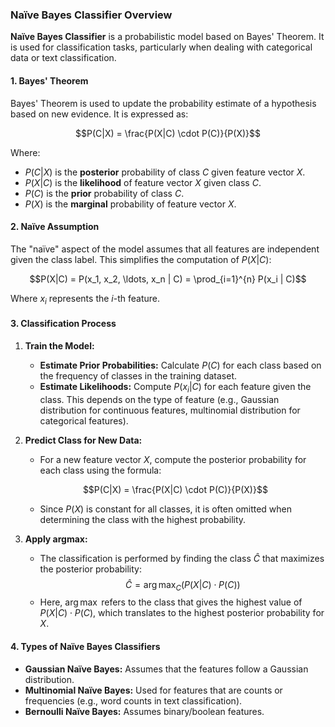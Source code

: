### Naïve Bayes Classifier Overview

**Naïve Bayes Classifier** is a probabilistic model based on Bayes' Theorem. It is used for classification tasks, particularly when dealing with categorical data or text classification.

#### 1. **Bayes' Theorem**

Bayes' Theorem is used to update the probability estimate of a hypothesis based on new evidence. It is expressed as:

$$P(C|X) = \frac{P(X|C) \cdot P(C)}{P(X)}$$

Where:
- $P(C|X)$ is the **posterior** probability of class $C$ given feature vector $X$.
- $P(X|C)$ is the **likelihood** of feature vector $X$ given class $C$.
- $P(C)$ is the **prior** probability of class $C$.
- $P(X)$ is the **marginal** probability of feature vector $X$.

#### 2. **Naïve Assumption**

The "naïve" aspect of the model assumes that all features are independent given the class label. This simplifies the computation of $P(X|C)$:

$$P(X|C) = P(x_1, x_2, \ldots, x_n | C) = \prod_{i=1}^{n} P(x_i | C)$$
<!-- $$P(X|C) = \prod_{i=1}^{n} P(x_i | C)$$ -->

Where $x_i$ represents the $i$-th feature.

#### 3. **Classification Process**

1. **Train the Model:**
   - **Estimate Prior Probabilities:** Calculate $P(C)$ for each class based on the frequency of classes in the training dataset.
   - **Estimate Likelihoods:** Compute $P(x_i | C)$ for each feature given the class. This depends on the type of feature (e.g., Gaussian distribution for continuous features, multinomial distribution for categorical features).

2. **Predict Class for New Data:**
   - For a new feature vector $X$, compute the posterior probability for each class using the formula:
  
    $$P(C|X) = \frac{P(X|C) \cdot P(C)}{P(X)}$$

   - Since $P(X)$ is constant for all classes, it is often omitted when determining the class with the highest probability.

3. **Apply argmax:**
   - The classification is performed by finding the class $\hat{C}$ that maximizes the posterior probability:
     $$
     \hat{C} = \arg\max_{C} \left( P(X|C) \cdot P(C) \right)
    $$
   - Here, $\arg\max$ refers to the class that gives the highest value of $P(X|C) \cdot P(C)$, which translates to the highest posterior probability for $X$.

#### 4. **Types of Naïve Bayes Classifiers**

- **Gaussian Naïve Bayes:** Assumes that the features follow a Gaussian distribution.
- **Multinomial Naïve Bayes:** Used for features that are counts or frequencies (e.g., word counts in text classification).
- **Bernoulli Naïve Bayes:** Assumes binary/boolean features.